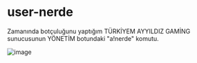 # user-nerde
Zamanında botçuluğunu yaptığım TÜRKİYEM AYYILDIZ GAMİNG sunucusunun YÖNETİM botundaki "a!nerde" komutu.

![image](http://syrix.is-pretty.cool/AKYXwYw.png)
